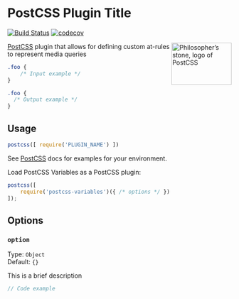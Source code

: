 # PostCSS Plugin Title

[![Build Status](https://travis-ci.org/nathanhood/postcss-variable-media.svg?branch=master)](https://travis-ci.org/nathanhood/postcss-variable-media)
[![codecov](https://codecov.io/gh/nathanhood/postcss-variable-media/branch/master/graph/badge.svg)](https://codecov.io/gh/nathanhood/postcss-variable-media)

<img align="right" width="135" height="95" src="http://postcss.github.io/postcss/logo-leftp.png" title="Philosopher’s stone, logo of PostCSS">

[PostCSS] plugin that allows for defining custom at-rules to represent media queries

[PostCSS]: (https://github.com/postcss/postcss)

```css
.foo {
    /* Input example */
}
```

```css
.foo {
  /* Output example */
}
```

## Usage

```js
postcss([ require('PLUGIN_NAME') ])
```

See [PostCSS] docs for examples for your environment.

Load PostCSS Variables as a PostCSS plugin:

```js
postcss([
	require('postcss-variables')({ /* options */ })
]);
```

## Options

### `option`

Type: `Object`  
Default: `{}`

This is a brief description

```js
// Code example
```